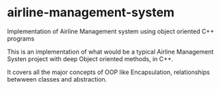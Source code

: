 # airline-management-system
Implementation of Airline Management system using object oriented C++ programs

This is an implementation of what would be a typical Airline Management Systen project with deep Object oriented methods, in C++.

It covers all the major concepts of OOP like Encapsulation, relationships betwween classes and abstraction.
